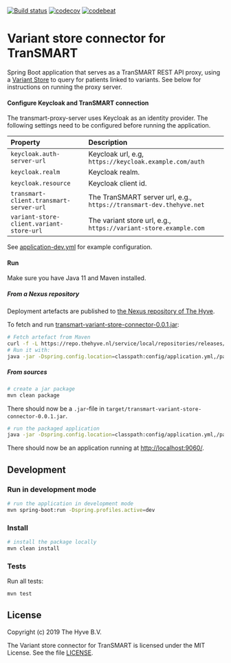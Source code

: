 [![Build status](https://travis-ci.org/thehyve/transmart-variant-store-connector.svg?branch=master)](https://travis-ci.org/thehyve/transmart-variant-store-connector/branches)
[![codecov](https://codecov.io/gh/thehyve/transmart-variant-store-connector/branch/master/graph/badge.svg)](https://codecov.io/gh/thehyve/transmart-variant-store-connector)
[![codebeat](https://codebeat.co/badges/ceb304f9-7efc-4ba5-b9cb-45959222f780)](https://codebeat.co/a/gijs-kant/projects/github-com-thehyve-transmart-variant-store-connector-master)

# Variant store connector for TranSMART

Spring Boot application that serves as a TranSMART REST API proxy, using
a [Variant Store](https://github.com/qbicsoftware/oncostore-proto-project) to query for patients linked to variants. 
See below for instructions on running the proxy server.


#### Configure Keycloak and TranSMART connection

The transmart-proxy-server uses Keycloak as an identity provider.
The following settings need to be configured before running the application.

| Property                                 | Description
|:---------------------------------------- |:--------------------------------
| `keycloak.auth-server-url`               | Keycloak url, e.g, `https://keycloak.example.com/auth`
| `keycloak.realm`                         | Keycloak realm.
| `keycloak.resource`                      | Keycloak client id.
| `transmart-client.transmart-server-url`  | The TranSMART server url, e.g., `https://transmart-dev.thehyve.net`
| `variant-store-client.variant-store-url` | The variant store url, e.g., `https://variant-store.example.com`

See [application-dev.yml](src/main/resources/config/application-dev.yml)
for example configuration.

#### Run

Make sure you have Java 11 and Maven installed.

##### From a Nexus repository

Deployment artefacts are published to [the Nexus repository of The Hyve](https://repo.thehyve.nl/).

To fetch and run [transmart-variant-store-connector-0.0.1.jar](https://repo.thehyve.nl/service/local/repositories/releases/content/nl/thehyve/transmart-variant-store-connector/0.0.1/transmart-variant-store-connector-0.0.1.jar):
```bash
# Fetch artefact from Maven
curl -f -L https://repo.thehyve.nl/service/local/repositories/releases/content/nl/thehyve/transmart-variant-store-connector/0.0.1/transmart-variant-store-connector-0.0.1.jar -o transmart-variant-store-connector-0.0.1.jar && \
# Run it with:
java -jar -Dspring.config.location=classpath:config/application.yml,/path/to/config.yml target/transmart-variant-store-connector-0.0.1.jar
```

##### From sources
```bash
# create a jar package
mvn clean package
```
There should now be a `.jar`-file in `target/transmart-variant-store-connector-0.0.1.jar`.
```bash
# run the packaged application
java -jar -Dspring.config.location=classpath:config/application.yml,/path/to/config.yml target/transmart-variant-store-connector-0.0.1.jar
```

There should now be an application running at [http://localhost:9060/](http://localhost:9060/).



## Development

### Run in development mode

```bash
# run the application in development mode
mvn spring-boot:run -Dspring.profiles.active=dev
```

### Install
```bash
# install the package locally
mvn clean install
```

### Tests

Run all tests:
```bash
mvn test
```



## License

Copyright (c) 2019 The Hyve B.V.

The Variant store connector for TranSMART is licensed under the MIT License.
See the file [LICENSE](LICENSE).
